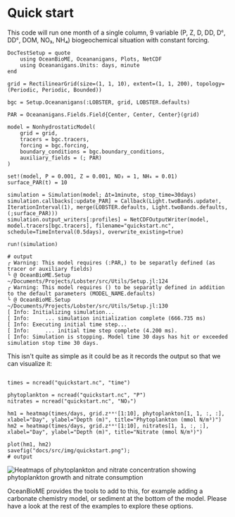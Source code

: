 # Quick start
This code will run one month of a single column, 9 variable (P, Z, D, DD, Dᶜ, DDᶜ, DOM, NO₃, NH₄) biogeochemical situation with constant forcing.

```@meta
DocTestSetup = quote
    using OceanBioME, Oceananigans, Plots, NetCDF
    using Oceananigans.Units: days, minute
end
```

``` jldoctest quickstart
grid = RectilinearGrid(size=(1, 1, 10), extent=(1, 1, 200), topology=(Periodic, Periodic, Bounded))

bgc = Setup.Oceananigans(:LOBSTER, grid, LOBSTER.defaults) 

PAR = Oceananigans.Fields.Field{Center, Center, Center}(grid)  

model = NonhydrostaticModel(
    grid = grid,
    tracers = bgc.tracers,
    forcing = bgc.forcing,
    boundary_conditions = bgc.boundary_conditions,
    auxiliary_fields = (; PAR)
)

set!(model, P = 0.001, Z = 0.001, NO₃ = 1, NH₄ = 0.01)
surface_PAR(t) = 10

simulation = Simulation(model; Δt=1minute, stop_time=30days)
simulation.callbacks[:update_PAR] = Callback(Light.twoBands.update!, IterationInterval(1), merge(LOBSTER.defaults, Light.twoBands.defaults, (;surface_PAR)))
simulation.output_writers[:profiles] = NetCDFOutputWriter(model, model.tracers[bgc.tracers], filename="quickstart.nc", schedule=TimeInterval(0.5days), overwrite_existing=true)

run!(simulation)

# output
┌ Warning: This model requires (:PAR,) to be separatly defined (as tracer or auxiliary fields)
└ @ OceanBioME.Setup ~/Documents/Projects/Lobster/src/Utils/Setup.jl:124
┌ Warning: This model requires () to be separatly defined in addition to the default parameters (MODEL_NAME.defaults)
└ @ OceanBioME.Setup ~/Documents/Projects/Lobster/src/Utils/Setup.jl:130
[ Info: Initializing simulation...
[ Info:     ... simulation initialization complete (666.735 ms)
[ Info: Executing initial time step...
[ Info:     ... initial time step complete (4.200 ms).
[ Info: Simulation is stopping. Model time 30 days has hit or exceeded simulation stop time 30 days.

```
This isn't quite as simple as it could be as it records the output so that we can visualize it:

``` jldoctest quickstart

times = ncread("quickstart.nc", "time")

phytoplankton = ncread("quickstart.nc", "P")
nitrates = ncread("quickstart.nc", "NO₃")

hm1 = heatmap(times/days, grid.zᵃᵃᶜ[1:10], phytoplankton[1, 1, :, :], xlabel="Day", ylabel="Depth (m)", title="Phytoplankton (mmol N/m³)")
hm2 = heatmap(times/days, grid.zᵃᵃᶜ[1:10], nitrates[1, 1, :, :], xlabel="Day", ylabel="Depth (m)", title="Nitrate (mmol N/m³)")

plot(hm1, hm2)
savefig("docs/src/img/quickstart.png");
# output
```
![Heatmaps of phytoplankton and nitrate concentration showing phytoplankton growth and nitrate consumption](img/quickstart.png)

OceanBioME provides the tools to add to this, for example adding a carbonate chemistry model, or sediment at the bottom of the model. Please have a look at the rest of the examples to explore these options.